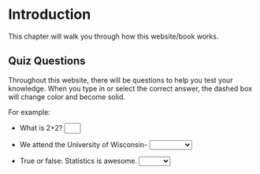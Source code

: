 # Introduction



This chapter will walk you through how this website/book works.

## Quiz Questions

Throughout this website, there will be questions to help you test your knowledge. When you type in or select the correct answer, the dashed box will change color and become solid.

For example:

-   What is 2+2? <input class='solveme nospaces' size='1' data-answer='["4"]'/>

-   We attend the University of Wisconsin- <select class='solveme' data-answer='["Stout"]'> <option></option> <option>Stout</option> <option>Madison</option> <option>Green Bay</option></select>

-   True or false: Statistics is awesome. <select class='solveme' data-answer='["TRUE"]'> <option></option> <option>TRUE</option> <option>FALSE</option></select>
